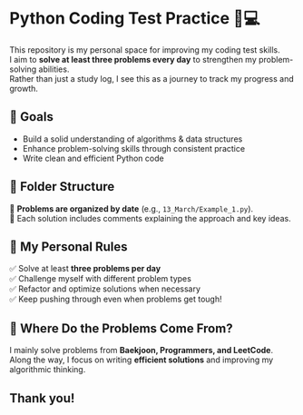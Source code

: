 # Python Coding Test Practice 🐍💻

This repository is my personal space for improving my coding test skills.  
I aim to **solve at least three problems every day** to strengthen my problem-solving abilities.  
Rather than just a study log, I see this as a journey to track my progress and growth.

## 🔹 Goals
- Build a solid understanding of algorithms & data structures  
- Enhance problem-solving skills through consistent practice  
- Write clean and efficient Python code  

## 📂 Folder Structure
📌 **Problems are organized by date** (e.g., `13_March/Example_1.py`).  
📌 Each solution includes comments explaining the approach and key ideas.  

## 📌 My Personal Rules
✅ Solve at least **three problems per day**  
✅ Challenge myself with different problem types  
✅ Refactor and optimize solutions when necessary  
✅ Keep pushing through even when problems get tough!  

## 🚀 Where Do the Problems Come From?
I mainly solve problems from **Baekjoon, Programmers, and LeetCode**.  
Along the way, I focus on writing **efficient solutions** and improving my algorithmic thinking.  

Thank you!
---

